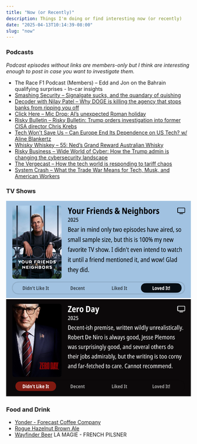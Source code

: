 ```yaml
---
title: "Now (or Recently)"
description: Things I'm doing or find interesting now (or recently)
date: "2025-04-13T10:14:39-08:00"
slug: "now"
---
```


### Podcasts

*Podcast episodes without links are members-only but I think are interesting enough to post in case you want to investigate them.*

- The Race F1 Podcast (Members) – Edd and Jon on the Bahrain qualifying surprises - In-car insights
- [Smashing Security – Signalgate sucks, and the quandary of quishing](https://overcast.fm/+SD4MNmk1k)
- [Decoder with Nilay Patel – Why DOGE is killing the agency that stops banks from ripping you off](https://overcast.fm/+QLdvvzLhM)
- [Click Here – Mic Drop: AI’s unexpected Roman holiday](https://overcast.fm/+BL5Zi6-q8U)
- [Risky Bulletin – Risky Bulletin: Trump orders investigation into former CISA director Chris Krebs](https://overcast.fm/+5Sl8QHm4w)
- [Tech Won't Save Us – Can Europe End Its Dependence on US Tech? w/ Aline Blankertz](https://overcast.fm/+ZpQC64Vzg)
- [Whisky Whiskey – 55: Ned’s Grand Reward Australian Whisky](https://overcast.fm/+BLIhdNt8yw)
- [Risky Business – Wide World of Cyber: How the Trump admin is changing the cybersecurity landscape](https://overcast.fm/+It0iRBzjg)
- [The Vergecast – How the tech world is responding to tariff chaos](https://overcast.fm/+QN1rGSxK8)
- [System Crash – What the Trade War Means for Tech, Musk, and American Workers](https://overcast.fm/+BL8c2IRq6Y)

### TV Shows

<span hidden>Your Friends & Neighbors • 2025 • Bear in mind only two episodes have aired, so small sample size, but this is 100% my new favorite TV show. I didn't even intend to watch it until a friend mentioned it, and wow! Glad they did. • Loved It!</span>
[![Your Friends & Neighbors • 2025 • Bear in mind only two episodes have aired, so small sample size, but this is 100% my new favorite TV show. I didn't even intend to watch it until a friend mentioned it, and wow! Glad they did. • Loved It!](../../assets/images/posts/PngImage42Fa9F653B0-review-9052cb89-9c11-4225-9f69-5aae19a048fa.png)](/images/posts/PngImage42Fa9F653B0-review-9052cb89-9c11-4225-9f69-5aae19a048fa.jpg)
<span hidden>Zero Day • 2025 • Decent-ish premise, written wildly unrealistically. Robert De Niro is always good, Jesse Plemons was surprisingly good, and several others do their jobs admirably, but the writing is too corny and far-fetched to care. Cannot recommend. • Didn't Like It</span>
[![Zero Day • 2025 • Decent-ish premise, written wildly unrealistically. Robert De Niro is always good, Jesse Plemons was surprisingly good, and several others do their jobs admirably, but the writing is too corny and far-fetched to care. Cannot recommend. • Didn't Like It](../../assets/images/posts/PngImage4Ea792E5D80-review-e3dcb4e1-2d2e-474f-a9fe-add1f2c652ea.png)](/images/posts/PngImage4Ea792E5D80-review-e3dcb4e1-2d2e-474f-a9fe-add1f2c652ea.jpg)

### Food and Drink

- [Yonder - Forecast Coffee Company](https://forecastcoffeecompany.com/product/yonder/)
- [Rogue Hazelnut Brown Ale](https://www.rogue.com/shop/beer/core/hazelnut-brown-ale/)
- [Wayfinder Beer](https://www.wayfinder.beer/) LA MAGIE - FRENCH PILSNER
